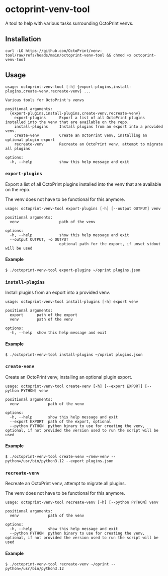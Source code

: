 # octoprint-venv-tool

A tool to help with various tasks surrounding OctoPrint venvs.

## Installation

```
curl -LO https://github.com/OctoPrint/venv-tool/raw/refs/heads/main/octoprint-venv-tool && chmod +x octoprint-venv-tool
```

## Usage

```
usage: octoprint-venv-tool [-h] {export-plugins,install-plugins,create-venv,recreate-venv} ...

Various tools for OctoPrint's venvs

positional arguments:
  {export-plugins,install-plugins,create-venv,recreate-venv}
    export-plugins      Export a list of all OctoPrint plugins installed into the venv that are available on the repo.
    install-plugins     Install plugins from an export into a provided venv.
    create-venv         Create an OctoPrint venv, installing an optional plugin export
    recreate-venv       Recreate an OctoPrint venv, attempt to migrate all plugins

options:
  -h, --help            show this help message and exit
```

### `export-plugins`

Export a list of all OctoPrint plugins installed into the venv that are available on the repo.

The venv does not have to be functional for this anymore.

```
usage: octoprint-venv-tool export-plugins [-h] [--output OUTPUT] venv

positional arguments:
  venv                  path of the venv

options:
  -h, --help            show this help message and exit
  --output OUTPUT, -o OUTPUT
                        optional path for the export, if unset stdout will be used
```

#### Example

```
$ ./octoprint-venv-tool export-plugins ~/oprint plugins.json
```

### `install-plugins`

Install plugins from an export into a provided venv.

```
usage: octoprint-venv-tool install-plugins [-h] export venv

positional arguments:
  export      path of the export
  venv        path of the venv

options:
  -h, --help  show this help message and exit
```

#### Example

```
$ ./octoprint-venv-tool install-plugins ~/oprint plugins.json
```

### `create-venv`

Create an OctoPrint venv, installing an optional plugin export.

```
usage: octoprint-venv-tool create-venv [-h] [--export EXPORT] [--python PYTHON] venv

positional arguments:
  venv             path of the venv

options:
  -h, --help       show this help message and exit
  --export EXPORT  path of the export, optional
  --python PYTHON  python binary to use for creating the venv, optional, if not provided the version used to run the script will be used
```

#### Example

```
$ ./octoprint-venv-tool create-venv ~/new-venv --python=/usr/bin/python3.12 --export plugins.json
```

### `recreate-venv`

Recreate an OctoPrint venv, attempt to migrate all plugins.

The venv does not have to be functional for this anymore.

```
usage: octoprint-venv-tool recreate-venv [-h] [--python PYTHON] venv

positional arguments:
  venv             path of the venv

options:
  -h, --help       show this help message and exit
  --python PYTHON  python binary to use for creating the venv, optional, if not provided the version used to run the script will be used
```

#### Example

```
$ ./octoprint-venv-tool recreate-venv ~/oprint --python=/usr/bin/python3.12
```
